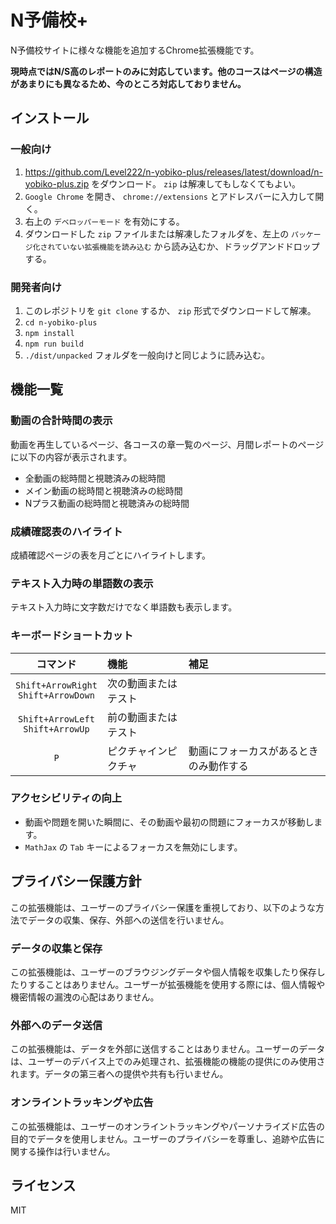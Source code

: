 # N予備校+

N予備校サイトに様々な機能を追加するChrome拡張機能です。

**現時点ではN/S高のレポートのみに対応しています。他のコースはページの構造があまりにも異なるため、今のところ対応しておりません。**

## インストール

### 一般向け

1. https://github.com/Level222/n-yobiko-plus/releases/latest/download/n-yobiko-plus.zip をダウンロード。 `zip` は解凍してもしなくてもよい。
2. `Google Chrome` を開き、 `chrome://extensions` とアドレスバーに入力して開く。
3. 右上の `デベロッパーモード` を有効にする。
4. ダウンロードした `zip` ファイルまたは解凍したフォルダを、左上の `パッケージ化されていない拡張機能を読み込む` から読み込むか、ドラッグアンドドロップする。

### 開発者向け

1. このレポジトリを `git clone` するか、 `zip` 形式でダウンロードして解凍。
2. `cd n-yobiko-plus`
3. `npm install`
4. `npm run build`
5. `./dist/unpacked` フォルダを一般向けと同じように読み込む。

## 機能一覧

### 動画の合計時間の表示

動画を再生しているページ、各コースの章一覧のページ、月間レポートのページに以下の内容が表示されます。

- 全動画の総時間と視聴済みの総時間
- メイン動画の総時間と視聴済みの総時間
- Nプラス動画の総時間と視聴済みの総時間

### 成績確認表のハイライト

成績確認ページの表を月ごとにハイライトします。

### テキスト入力時の単語数の表示

テキスト入力時に文字数だけでなく単語数も表示します。

### キーボードショートカット

|コマンド|機能|補足|
|:---:|:---|:---|
|`Shift+ArrowRight`<br>`Shift+ArrowDown`|次の動画またはテスト||
|`Shift+ArrowLeft`<br>`Shift+ArrowUp`|前の動画またはテスト||
|`P`|ピクチャインピクチャ|動画にフォーカスがあるときのみ動作する|

### アクセシビリティの向上

- 動画や問題を開いた瞬間に、その動画や最初の問題にフォーカスが移動します。
- `MathJax` の `Tab` キーによるフォーカスを無効にします。

## プライバシー保護方針

この拡張機能は、ユーザーのプライバシー保護を重視しており、以下のような方法でデータの収集、保存、外部への送信を行いません。

### データの収集と保存

この拡張機能は、ユーザーのブラウジングデータや個人情報を収集したり保存したりすることはありません。ユーザーが拡張機能を使用する際には、個人情報や機密情報の漏洩の心配はありません。

### 外部へのデータ送信

この拡張機能は、データを外部に送信することはありません。ユーザーのデータは、ユーザーのデバイス上でのみ処理され、拡張機能の機能の提供にのみ使用されます。データの第三者への提供や共有も行いません。

### オンライントラッキングや広告

この拡張機能は、ユーザーのオンライントラッキングやパーソナライズド広告の目的でデータを使用しません。ユーザーのプライバシーを尊重し、追跡や広告に関する操作は行いません。

## ライセンス

MIT
